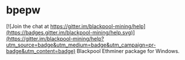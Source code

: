 # bpepw

[![Join the chat at https://gitter.im/blackpool-mining/help](https://badges.gitter.im/blackpool-mining/help.svg)](https://gitter.im/blackpool-mining/help?utm_source=badge&utm_medium=badge&utm_campaign=pr-badge&utm_content=badge)
Blackpool Ethminer package for Windows.

